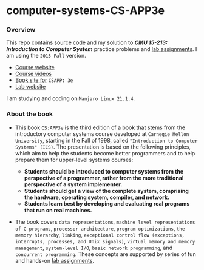 # computer-systems-CS-APP3e

### Overview

This repo contains source code and my solution to ***CMU 15-213: Introduction to
Computer System*** practice problems and [lab assignments](/CMU-15-213-Labs). I am using the `2015 Fall` version.  
- [Course website](http://www.cs.cmu.edu/afs/cs/academic/class/15213-f15/www/)  
- [Course videos](https://scs.hosted.panopto.com/Panopto/Pages/Sessions/List.aspx#folderID=%22b96d90ae-9871-4fae-91e2-b1627b43e25e%22)
- [Book site for](http://csapp.cs.cmu.edu/3e/home.html)  `CSAPP: 3e`
- [Lab website](http://csapp.cs.cmu.edu/3e/labs.html)

I am studying and coding on `Manjaro Linux 21.1.4`.

### About the book

- This book `CS:APP3e` is the third edition of a book that stems from the introductory computer systems course developed at `Carnegie Mellon University`, starting in the Fall of 1998, called `"Introduction to Computer Systems" (ICS)`. The presentation is based on the following principles, which aim to help the students become better programmers and to help prepare them for upper-level systems courses:

  - **Students should be introduced to computer systems from the perspective of a programmer, rather from the more traditional perspective of a system implementer.**
  - **Students should get a view of the complete system, comprising the hardware, operating system, compiler, and network.**
  - **Students learn best by developing and evaluating real programs that run on real machines.**

- The book covers `data representations`, `machine level representations of C programs`, `processor architecture`, `program optimizations`, `the memory hierarchy`, `linking`, `exceptional control flow (exceptions, interrupts, processes, and Unix signals)`, `virtual memory and memory management`, `system-level I/O`, `basic network programming`, and `concurrent programming`. These concepts are supported by series of fun and hands-on [lab assignments](/CMU-15-213-Labs).
